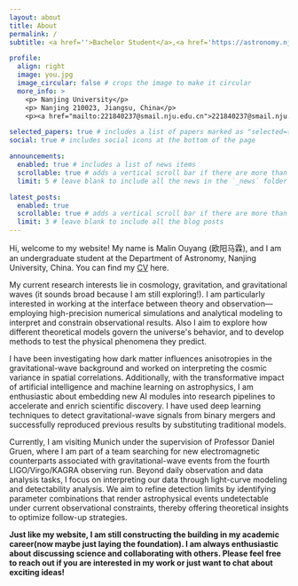 ```yaml
---
layout: about
title: About
permalink: /
subtitle: <a href=''>Bachelor Student</a>,<a href='https://astronomy.nju.edu.cn/'>Department of Astronomy, Nanjing University</a> <br/> 

profile:
  align: right
  image: you.jpg
  image_circular: false # crops the image to make it circular
  more_info: >
    <p> Nanjing University</p>
    <p> Nanjing 210023, Jiangsu, China</p>
    <p><a href="mailto:221840237@smail.nju.edu.cn">221840237@smail.nju.edu.cn</a></p>

selected_papers: true # includes a list of papers marked as "selected={true}"
social: true # includes social icons at the bottom of the page

announcements:
  enabled: true # includes a list of news items
  scrollable: true # adds a vertical scroll bar if there are more than 3 news items
  limit: 5 # leave blank to include all the news in the `_news` folder

latest_posts:
  enabled: true
  scrollable: true # adds a vertical scroll bar if there are more than 3 new posts items
  limit: 3 # leave blank to include all the blog posts
---
```


Hi, welcome to my website!
My name is Malin Ouyang (欧阳马霖), and I am an undergraduate student at the Department of Astronomy, Nanjing University, China. You can find my [CV](/assets/pdf/cv.pdf) here.

My current research interests lie in cosmology, gravitation, and gravitational waves (it sounds broad because I am still exploring!). I am particularly interested in working at the interface between theory and observation—employing high-precision numerical simulations and analytical modeling to interpret and constrain observational results. Also I aim to explore how different theoretical models govern the universe's behavior, and to develop methods to test the physical phenomena they predict.

I have been investigating how dark matter influences anisotropies in the gravitational-wave background and worked on interpreting the cosmic variance in spatial correlations. Additionally, with the transformative impact of artificial intelligence and machine learning on astrophysics, I am enthusiastic about embedding new AI modules into research pipelines to accelerate and enrich scientific discovery. I have used deep learning techniques to detect gravitational-wave signals from binary mergers and successfully reproduced previous results by substituting traditional models.

Currently, I am visiting Munich under the supervision of Professor Daniel Gruen, where I am part of a team searching for new electromagnetic counterparts associated with gravitational-wave events from the fourth LIGO/Virgo/KAGRA observing run. Beyond daily observation and data analysis tasks, I focus on interpreting our data through light-curve modeling and detectability analysis. We aim to refine detection limits by identifying parameter combinations that render astrophysical events undetectable under current observational constraints, thereby offering theoretical insights to optimize follow-up strategies.

**Just like my website, I am still constructing the building in my academic career(now maybe just laying the foundation). I am always enthusiastic about discussing science and collaborating with others. Please feel free to reach out if you are interested in my work or just want to chat about exciting ideas!**
<!-- Write your biography here. Tell the world about yourself. Link to your favorite [subreddit](http://reddit.com). You can put a picture in, too. The code is already in, just name your picture `prof_pic.jpg` and put it in the `img/` folder.

Put your address / P.O. box / other info right below your picture. You can also disable any of these elements by editing `profile` property of the YAML header of your `_pages/about.md`. Edit `_bibliography/papers.bib` and Jekyll will render your [publications page](/al-folio/publications/) automatically.

Link to your social media connections, too. This theme is set up to use [Font Awesome icons](https://fontawesome.com/) and [Academicons](https://jpswalsh.github.io/academicons/), like the ones below. Add your Facebook, Twitter, LinkedIn, Google Scholar, or just disable all of them. -->
